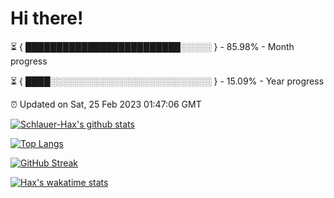 # Hi there!

⏳ { █████████████████████████░░░░░ } - 85.98% - Month progress

⏳ { ████░░░░░░░░░░░░░░░░░░░░░░░░░░ } - 15.09% - Year progress

⏰ Updated on Sat, 25 Feb 2023 01:47:06 GMT


[![Schlauer-Hax's github stats](https://github-readme-stats.vercel.app/api?username=Schlauer-Hax&show_icons=true&theme=dark&count_private=true)](https://github.com/Schlauer-Hax)


[![Top Langs](https://github-readme-stats.vercel.app/api/top-langs/?username=Schlauer-Hax&layout=compact&theme=dark)](https://github.com/Schlauer-Hax?tab=repositories)

[![GitHub Streak](https://streak-stats.demolab.com?user=Schlauer-Hax&theme=dark)](https://git.io/streak-stats)

[![Hax's wakatime stats](https://github-readme-stats.vercel.app/api/wakatime?username=Hax&theme=dark)](https://wakatime.com/@Hax)

